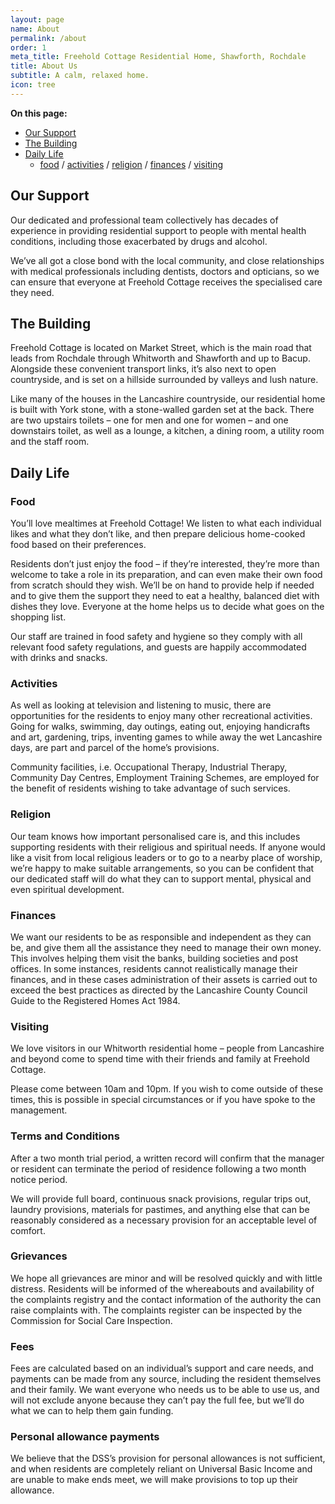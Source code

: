 ```yaml
---
layout: page
name: About
permalink: /about
order: 1
meta_title: Freehold Cottage Residential Home, Shawforth, Rochdale
title: About Us
subtitle: A calm, relaxed home.
icon: tree
---
```


**On this page:**  
- [Our Support](#our-support)
- [The Building](#the-building)
- [Daily Life](#daily-life)
	- [food](#food) / [activities](#activities) / [religion](#religion) / [finances](#finances) / [visiting](#visiting)

## Our Support

Our dedicated and professional team collectively has decades of experience in providing residential support to people with mental health conditions, including those exacerbated by drugs and alcohol.

We’ve all got a close bond with the local community, and close relationships with medical professionals including dentists, doctors and opticians, so we can ensure that everyone at Freehold Cottage receives the specialised care they need.

## The Building

Freehold Cottage is located on Market Street, which is the main road that leads from Rochdale through Whitworth and Shawforth and up to Bacup. Alongside these convenient transport links, it’s also next to open countryside, and is set on a hillside surrounded by valleys and lush nature.

Like many of the houses in the Lancashire countryside, our residential home is built with York stone, with a stone-walled garden set at the back. There are two upstairs toilets – one for men and one for women – and one downstairs toilet, as well as a lounge, a kitchen, a dining room, a utility room and the staff room.

## Daily Life

### Food

You’ll love mealtimes at Freehold Cottage! We listen to what each individual likes and what they don’t like, and then prepare delicious home-cooked food based on their preferences.

Residents don’t just enjoy the food – if they’re interested, they’re more than welcome to take a role in its preparation, and can even make their own food from scratch should they wish. We’ll be on hand to provide help if needed and to give them the support they need to eat a healthy, balanced diet with dishes they love. Everyone at the home helps us to decide what goes on the shopping list.

Our staff are trained in food safety and hygiene so they comply with all relevant food safety regulations, and guests are happily accommodated with drinks and snacks.

### Activities

As well as looking at television and listening to music, there are opportunities for the residents to enjoy many other recreational activities. Going for walks, swimming, day outings, eating out, enjoying handicrafts and art, gardening, trips, inventing games to while away the wet Lancashire days, are part and parcel of the home’s provisions.

Community facilities, i.e. Occupational Therapy, Industrial Therapy, Community Day Centres, Employment Training Schemes, are employed for the benefit of residents wishing to take advantage of such services.

### Religion

Our team knows how important personalised care is, and this includes supporting residents with their religious and spiritual needs. If anyone would like a visit from local religious leaders or to go to a nearby place of worship, we’re happy to make suitable arrangements, so you can be confident that our dedicated staff will do what they can to support mental, physical and even spiritual development.

### Finances

We want our residents to be as responsible and independent as they can be, and give them all the assistance they need to manage their own money. This involves helping them visit the banks, building societies and post offices. In some instances, residents cannot realistically manage their finances, and in these cases administration of their assets is carried out to exceed the best practices as directed by the Lancashire County Council Guide to the Registered Homes Act 1984.

### Visiting

We love visitors in our Whitworth residential home – people from Lancashire and beyond come to spend time with their friends and family at Freehold Cottage.

Please come between 10am and 10pm. If you wish to come outside of these times, this is possible in special circumstances or if you have spoke to the management.

### Terms and Conditions

After a two month trial period, a written record will confirm that the manager or resident can terminate the period of residence following a two month notice period.

We will provide full board, continuous snack provisions, regular trips out, laundry provisions, materials for pastimes, and anything else that can be reasonably considered as a necessary provision for an acceptable level of comfort.

### Grievances 

We hope all grievances are minor and will be resolved quickly and with little distress. Residents will be informed of the whereabouts and availability of the complaints registry and the contact information of the authority the can raise complaints with. The complaints register can be inspected by the Commission for Social Care Inspection.

### Fees

Fees are calculated based on an individual’s support and care needs, and payments can be made from any source, including the resident themselves and their family. We want everyone who needs us to be able to use us, and will not exclude anyone because they can’t pay the full fee, but we’ll do what we can to help them gain funding.

### Personal allowance payments

We believe that the DSS’s provision for personal allowances is not sufficient, and when residents are completely reliant on Universal Basic Income and are unable to make ends meet, we will make provisions to top up their allowance.
